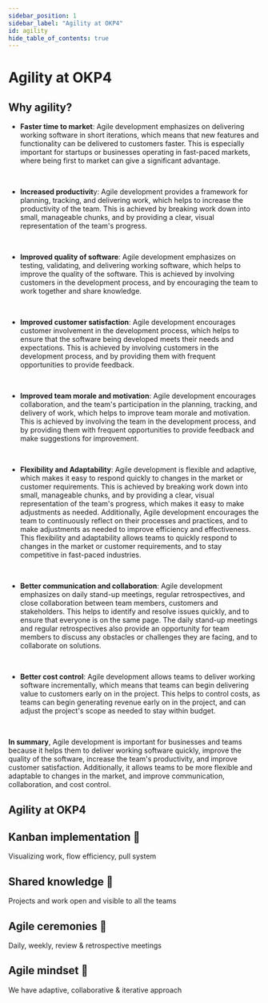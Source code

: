 ```yaml
---
sidebar_position: 1
sidebar_label: "Agility at OKP4"
id: agility
hide_table_of_contents: true
---
```


# Agility at OKP4

## Why agility?

- **Faster time to market**: Agile development emphasizes on delivering working software in short iterations, which means that new features and functionality can be delivered to customers faster. This is especially important for startups or businesses operating in fast-paced markets, where being first to market can give a significant advantage.

&nbsp;

- **Increased productivit**y: Agile development provides a framework for planning, tracking, and delivering work, which helps to increase the productivity of the team. This is achieved by breaking work down into small, manageable chunks, and by providing a clear, visual representation of the team's progress.

&nbsp;

- **Improved quality of software**: Agile development emphasizes on testing, validating, and delivering working software, which helps to improve the quality of the software. This is achieved by involving customers in the development process, and by encouraging the team to work together and share knowledge.

&nbsp;

- **Improved customer satisfaction**: Agile development encourages customer involvement in the development process, which helps to ensure that the software being developed meets their needs and expectations. This is achieved by involving customers in the development process, and by providing them with frequent opportunities to provide feedback.

&nbsp;

- **Improved team morale and motivation**: Agile development encourages collaboration, and the team's participation in the planning, tracking, and delivery of work, which helps to improve team morale and motivation. This is achieved by involving the team in the development process, and by providing them with frequent opportunities to provide feedback and make suggestions for improvement.

&nbsp;

- **Flexibility and Adaptability**: Agile development is flexible and adaptive, which makes it easy to respond quickly to changes in the market or customer requirements. This is achieved by breaking work down into small, manageable chunks, and by providing a clear, visual representation of the team's progress, which makes it easy to make adjustments as needed. Additionally, Agile development encourages the team to continuously reflect on their processes and practices, and to make adjustments as needed to improve efficiency and effectiveness. This flexibility and adaptability allows teams to quickly respond to changes in the market or customer requirements, and to stay competitive in fast-paced industries.

&nbsp;

- **Better communication and collaboration**: Agile development emphasizes on daily stand-up meetings, regular retrospectives, and close collaboration between team members, customers and stakeholders. This helps to identify and resolve issues quickly, and to ensure that everyone is on the same page. The daily stand-up meetings and regular retrospectives also provide an opportunity for team members to discuss any obstacles or challenges they are facing, and to collaborate on solutions.

&nbsp;

- **Better cost control**: Agile development allows teams to deliver working software incrementally, which means that teams can begin delivering value to customers early on in the project. This helps to control costs, as teams can begin generating revenue early on in the project, and can adjust the project's scope as needed to stay within budget.

&nbsp;

**In summary**, Agile development is important for businesses and teams because it helps them to deliver working software quickly, improve the quality of the software, increase the team's productivity, and improve customer satisfaction. Additionally, it allows teams to be more flexible and adaptable to changes in the market, and improve communication, collaboration, and cost control.

## Agility at OKP4

<div class="cards-container">
    <div class="card">
        <h2>Kanban implementation 🔁</h2>
        <p>Visualizing work, flow efficiency, pull system</p>
    </div>
    <div class="card">
        <h2>Shared knowledge 👥</h2>
        <p>Projects and work open and visible to all the teams</p>
    </div>
    <div class="card">
        <h2>Agile ceremonies 📅</h2>
        <p>Daily, weekly, review & retrospective meetings</p>
    </div>
    <div class="card">
        <h2>Agile mindset 🧠</h2>
        <p>We have adaptive, collaborative & iterative approach</p>
    </div>
  </div>
